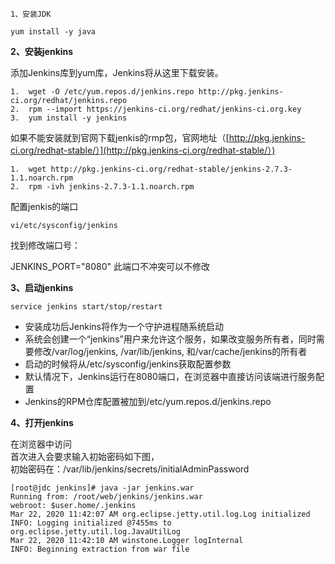 ```
1、安装JDK
```

```
yum install -y java
```

**2、安装jenkins**

添加Jenkins库到yum库，Jenkins将从这里下载安装。

```
1.	wget -O /etc/yum.repos.d/jenkins.repo http://pkg.jenkins-ci.org/redhat/jenkins.repo
2.	rpm --import https://jenkins-ci.org/redhat/jenkins-ci.org.key
3.	yum install -y jenkins
```

如果不能安装就到官网下载jenkis的rmp包，官网地址（[http://pkg.jenkins-ci.org/redhat-stable/）](http://pkg.jenkins-ci.org/redhat-stable/）)

```
1.	wget http://pkg.jenkins-ci.org/redhat-stable/jenkins-2.7.3-1.1.noarch.rpm
2.	rpm -ivh jenkins-2.7.3-1.1.noarch.rpm
```

配置jenkis的端口

```
vi/etc/sysconfig/jenkins
```

找到修改端口号：

JENKINS\_PORT="8080"  此端口不冲突可以不修改

**3、启动jenkins**

```
service jenkins start/stop/restart
```

* 安装成功后Jenkins将作为一个守护进程随系统启动
* 系统会创建一个“jenkins”用户来允许这个服务，如果改变服务所有者，同时需要修改/var/log/jenkins, /var/lib/jenkins, 和/var/cache/jenkins的所有者
* 启动的时候将从/etc/sysconfig/jenkins获取配置参数
* 默认情况下，Jenkins运行在8080端口，在浏览器中直接访问该端进行服务配置
* Jenkins的RPM仓库配置被加到/etc/yum.repos.d/jenkins.repo

**4、打开jenkins**

在浏览器中访问  
首次进入会要求输入初始密码如下图，  
初始密码在：/var/lib/jenkins/secrets/initialAdminPassword

```
[root@jdc jenkins]# java -jar jenkins.war
Running from: /root/web/jenkins/jenkins.war
webroot: $user.home/.jenkins
Mar 22, 2020 11:42:07 AM org.eclipse.jetty.util.log.Log initialized
INFO: Logging initialized @7455ms to org.eclipse.jetty.util.log.JavaUtilLog
Mar 22, 2020 11:42:10 AM winstone.Logger logInternal
INFO: Beginning extraction from war file
```

```

```




